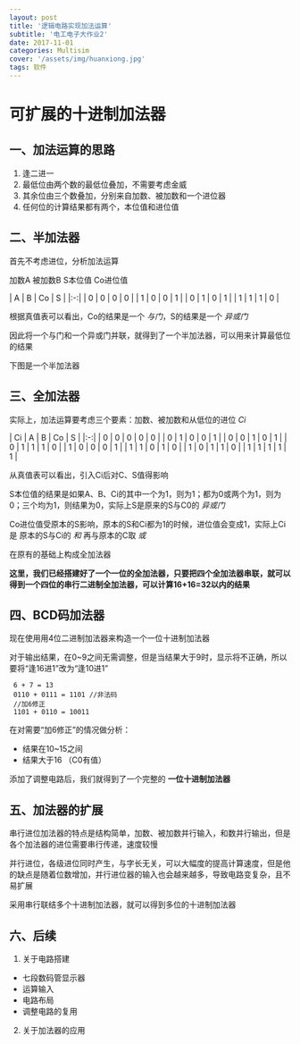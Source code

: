 ```yaml
---
layout: post
title: '逻辑电路实现加法运算'
subtitle: '电工电子大作业2'
date: 2017-11-01
categories: Multisim
cover: '/assets/img/huanxiong.jpg'
tags: 软件
---
```


# 可扩展的十进制加法器




## 一、加法运算的思路

1. 逢二进一
2. 最低位由两个数的最低位叠加，不需要考虑金威
3. 其余位由三个数叠加，分别来自加数、被加数和一个进位器
4. 任何位的计算结果都有两个，本位值和进位值

## 二、半加法器

首先不考虑进位，分析加法运算

加数A 被加数B S本位值 Co进位值

| A | B | Co | S |
|:-:|
| 0 | 0 | 0 | 0 |
| 1 | 0 | 0 | 1 |
| 0 | 1 | 0 | 1 |
| 1 | 1 | 1 | 0 |


根据真值表可以看出，Co的结果是一个 *与门*，S的结果是一个 *异或门*

因此将一个与门和一个异或门并联，就得到了一个半加法器，可以用来计算最低位的结果

下图是一个半加法器

## 三、全加法器

实际上，加法运算要考虑三个要素：加数、被加数和从低位的进位 *Ci*



| Ci | A | B | Co | S |
|:-:|
| 0 | 0 | 0 | 0 | 0 |
| 0 | 1 | 0 | 0 | 1 |
| 0 | 0 | 1 | 0 | 1 |
| 0 | 1 | 1 | 1 | 0 |
| 1 | 0 | 0 | 0 | 1 |
| 1 | 1 | 0 | 1 | 0 |
| 1 | 0 | 1 | 1 | 0 |
| 1 | 1 | 1 | 1 | 1 |

从真值表可以看出，引入Ci后对C、S值得影响

S本位值的结果是如果A、B、Ci的其中一个为1，则为1；都为0或两个为1，则为0；三个均为1，则结果为0，实际上S是原来的S与C0的 *异或门*

Co进位值受原本的S影响，原本的S和Ci都为1的时候，进位值会变成1，实际上Ci是 原本的S与Ci的 *和* 再与原本的C取 *或*

在原有的基础上构成全加法器

**这里，我们已经搭建好了一个一位的全加法器，只要把四个全加法器串联，就可以得到一个四位的串行二进制全加法器，可以计算16+16=32以内的结果**

## 四、BCD码加法器

现在使用用4位二进制加法器来构造一个一位十进制加法器

对于输出结果，在0~9之间无需调整，但是当结果大于9时，显示将不正确，所以要将“逢16进1”改为“逢10进1”

```
 6 + 7 = 13
 0110 + 0111 = 1101 //非法码
 //加6修正
 1101 + 0110 = 10011
```
在对需要“加6修正”的情况做分析：
  - 结果在10~15之间
  - 结果大于16 （C0有值）

添加了调整电路后，我们就得到了一个完整的 **一位十进制加法器**

## 五、加法器的扩展

串行进位加法器的特点是结构简单，加数、被加数并行输入，和数并行输出，但是各个加法器的进位需要串行传递，速度较慢

并行进位，各级进位同时产生，与字长无关，可以大幅度的提高计算速度，但是他的缺点是随着位数增加，并行进位器的输入也会越来越多，导致电路变复杂，且不易扩展

采用串行联结多个十进制加法器，就可以得到多位的十进制加法器

## 六、后续

1. 关于电路搭建
  - 七段数码管显示器
  - 运算输入
  - 电路布局
  - 调整电路的复用

2. 关于加法器的应用
